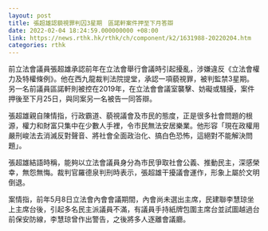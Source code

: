 ```yaml
---
layout: post
title: 張超雄認藐視罪判囚3星期　區諾軒案件押至下月答辯
date: 2022-02-04 18:24:59.000000000 +08:00
link: https://news.rthk.hk/rthk/ch/component/k2/1631988-20220204.htm
categories: rthk
---
```


前立法會議員張超雄承認前年在立法會舉行會議時引起擾亂，涉嫌違反《立法會權力及特權條例》。他在西九龍裁判法院提堂，承認一項藐視罪，被判監禁3星期。另一名前議員區諾軒則被控在2019年，在立法會會議室襲擊、妨礙或騷擾，案件押後至下月25日，與同案另一名被告一同答辯。

張超雄親自陳情指，行政霸道、藐視議會及市民的態度，正是很多社會問題的根源，權力和財富只集中在少數人手裡，令市民無法安居樂業。他形容「現在政權用嚴刑峻法去消滅反對聲音、將社會全面政治化、搞白色恐怖，這絕對不能解決問題」。

張超雄結語時稱，能夠以立法會議員身分為市民爭取社會公義、推動民主，深感榮幸，無怨無悔。裁判官羅德泉判刑時表示，張超雄干擾議會運作，形象上屬於文明倒退。

案情指，前年5月8日立法會內會會議期間，內會尚未選出主席，民建聯李慧琼坐上主席台後，引起多名民主派議員不滿，有議員手持紙牌包圍主席台並試圖越過台前保安防線，李慧琼曾作出警告，之後將多人逐離會議廳。
